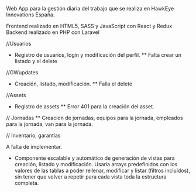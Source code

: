 
Web App para la gestión diaria del trabajo que se realiza en HawkEye Innovations España.

Frontend realizado en HTML5, SASS y JavaScript con React y Redux
Backend realizado en PHP con Laravel

//Usuarios
- Registro de usuarios, login y modificación del perfil.
** Falta crear un listado y el delete

//GWupdates
- Creación, listado, modificación.
** Falla el delete

//Assets
- Registro de assets
** Error 401 para la creación del asset.

// Jornadas
** Creacion de jornadas, equipos para la jornada, empleados para la jornada, van para la jornada.

// Inventario, garantías

A falta de implementar.

- Componente escalable y automático de generación de vistas para creación, listado y modificación. Usaría arrays predefinidos con los valores de las tablas a poder rellenar, modificar y listar (filtros incluídos), sin tener que volver a repetir para cada vista toda la estructura completa.

